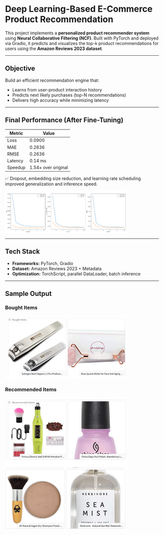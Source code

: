 # Deep Learning-Based E-Commerce Product Recommendation

This project implements a **personalized product recommender system** using **Neural Collaborative Filtering (NCF)**. Built with PyTorch and deployed via Gradio, it predicts and visualizes the top-k product recommendations for users using the **Amazon Reviews 2023 dataset**.

---

## Objective

Build an efficient recommendation engine that:
- Learns from user-product interaction history
- Predicts next likely purchases (top-N recommendations)
- Delivers high accuracy while minimizing latency

---


## Final Performance (After Fine-Tuning)

| Metric   | Value     |
|----------|-----------|
| Loss     | 0.0900    |
| MAE      | 0.2636    |
| RMSE     | 0.2636    |
| Latency  | 0.14 ms   |
| Speedup  | 1.54× over original |

✅ Dropout, embedding size reduction, and learning rate scheduling improved generalization and inference speed.

<img src="screenshots/Metrics.png" width="400"/>

---

## Tech Stack

- **Frameworks:** PyTorch, Gradio
- **Dataset:** Amazon Reviews 2023 + Metadata
- **Optimization:** TorchScript, parallel DataLoader, batch inference

---

## Sample Output

### Bought Items
<img src="screenshots/Purchased.png" width="400"/>

### Recommended Items
<img src="screenshots/Recommended.png" width="400"/>

